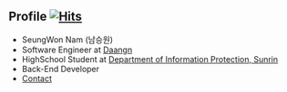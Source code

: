 
## Profile   [![Hits](https://hits.seeyoufarm.com/api/count/incr/badge.svg?url=https%3A%2F%2Fgithub.com%2Fpukuba&count_bg=%2379C83D&title_bg=%23555555&icon=&icon_color=%23E7E7E7&title=hits&edge_flat=false)](https://hits.seeyoufarm.com)
* SeungWon Nam (남승원)
* Software Engineer at [Daangn](https://www.daangn.com/)
* HighSchool Student at [Department of Information Protection, Sunrin](http://sunrint.hs.kr/index.do)
* Back-End Developer
* [Contact](mailto:pukuba@kakao.com)

